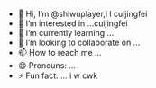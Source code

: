 - 👋 Hi, I’m @shiwuplayer,i l cuijingfei
- 👀 I’m interested in ...cuijingfei
- 🌱 I’m currently learning ...
- 💞️ I’m looking to collaborate on ...
- 📫 How to reach me ...
- 😄 Pronouns: ...
- ⚡ Fun fact: ...
i w cwk
<!---eeverything smaller than you
shiwuplayer/shiwuplayer is a ✨ special ✨ repository because its `README.md` (this file) appears on your GitHub profile.phuiyipianqian
You can click the Preview link to take a look at your changes.
--->
